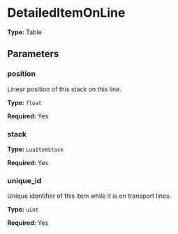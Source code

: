 # DetailedItemOnLine

**Type:** Table

## Parameters

### position

Linear position of this stack on this line.

**Type:** `float`

**Required:** Yes

### stack

**Type:** `LuaItemStack`

**Required:** Yes

### unique_id

Unique identifier of this item while it is on transport lines.

**Type:** `uint`

**Required:** Yes

